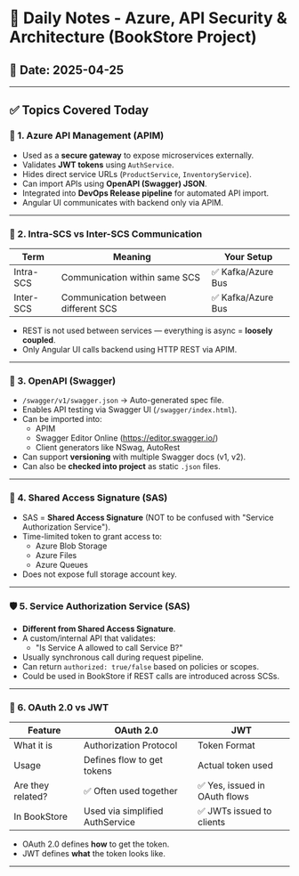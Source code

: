 
# 📝 Daily Notes - Azure, API Security & Architecture (BookStore Project)

## 📅 Date: 2025-04-25

---

## ✅ Topics Covered Today

### 🔐 1. Azure API Management (APIM)
- Used as a **secure gateway** to expose microservices externally.
- Validates **JWT tokens** using `AuthService`.
- Hides direct service URLs (`ProductService`, `InventoryService`).
- Can import APIs using **OpenAPI (Swagger) JSON**.
- Integrated into **DevOps Release pipeline** for automated API import.
- Angular UI communicates with backend only via APIM.

---

### 🔁 2. Intra-SCS vs Inter-SCS Communication

| Term         | Meaning                            | Your Setup        |
|--------------|-------------------------------------|-------------------|
| Intra-SCS    | Communication within same SCS       | ✅ Kafka/Azure Bus |
| Inter-SCS    | Communication between different SCS | ✅ Kafka/Azure Bus |

- REST is not used between services — everything is async = **loosely coupled**.
- Only Angular UI calls backend using HTTP REST via APIM.

---

### 🧾 3. OpenAPI (Swagger)

- `/swagger/v1/swagger.json` → Auto-generated spec file.
- Enables API testing via Swagger UI (`/swagger/index.html`).
- Can be imported into:
  - APIM
  - Swagger Editor Online (https://editor.swagger.io/)
  - Client generators like NSwag, AutoRest
- Can support **versioning** with multiple Swagger docs (v1, v2).
- Can also be **checked into project** as static `.json` files.

---

### 🔐 4. Shared Access Signature (SAS)

- SAS = **Shared Access Signature** (NOT to be confused with "Service Authorization Service").
- Time-limited token to grant access to:
  - Azure Blob Storage
  - Azure Files
  - Azure Queues
- Does not expose full storage account key.

---

### 🛡️ 5. Service Authorization Service (SAS)

- **Different from Shared Access Signature**.
- A custom/internal API that validates:
  - "Is Service A allowed to call Service B?"
- Usually synchronous call during request pipeline.
- Can return `authorized: true/false` based on policies or scopes.
- Could be used in BookStore if REST calls are introduced across SCSs.

---

### 🔄 6. OAuth 2.0 vs JWT

| Feature          | OAuth 2.0                      | JWT                           |
|------------------|--------------------------------|-------------------------------|
| What it is       | Authorization Protocol         | Token Format                  |
| Usage            | Defines flow to get tokens     | Actual token used             |
| Are they related?| ✅ Often used together         | ✅ Yes, issued in OAuth flows |
| In BookStore     | Used via simplified AuthService| ✅ JWTs issued to clients     |

- OAuth 2.0 defines **how** to get the token.
- JWT defines **what** the token looks like.

---




